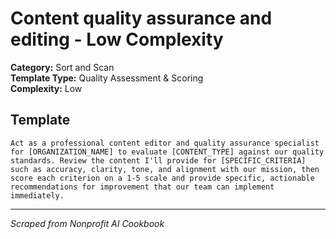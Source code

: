 # Content quality assurance and editing - Low Complexity

**Category:** Sort and Scan  
**Template Type:** Quality Assessment & Scoring  
**Complexity:** Low

## Template

```
Act as a professional content editor and quality assurance specialist for [ORGANIZATION_NAME] to evaluate [CONTENT_TYPE] against our quality standards. Review the content I'll provide for [SPECIFIC_CRITERIA] such as accuracy, clarity, tone, and alignment with our mission, then score each criterion on a 1-5 scale and provide specific, actionable recommendations for improvement that our team can implement immediately.
```

---
*Scraped from Nonprofit AI Cookbook*
